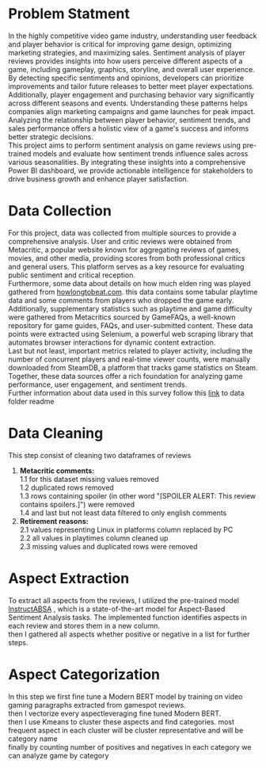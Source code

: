 # Problem Statment
In the highly competitive video game industry, understanding user feedback and player behavior is critical for improving game design, optimizing marketing strategies, and maximizing sales. Sentiment analysis of player reviews provides insights into how users perceive different aspects of a game, including gameplay, graphics, storyline, and overall user experience. By detecting specific sentiments and opinions, developers can prioritize improvements and tailor future releases to better meet player expectations.
<br>
Additionally, player engagement and purchasing behavior vary significantly across different seasons and events. Understanding these patterns helps companies align marketing campaigns and game launches for peak impact. Analyzing the relationship between player behavior, sentiment trends, and sales performance offers a holistic view of a game's success and informs better strategic decisions.
<br>
This project aims to perform sentiment analysis on game reviews using pre-trained models and evaluate how sentiment trends influence sales across various seasonalities. By integrating these insights into a comprehensive Power BI dashboard, we provide actionable intelligence for stakeholders to drive business growth and enhance player satisfaction.
<br>
# Data Collection
For this project, data was collected from multiple sources to provide a comprehensive analysis. User and critic reviews were obtained from Metacritic, a popular website known for aggregating reviews of games, movies, and other media, providing scores from both professional critics and general users. This platform serves as a key resource for evaluating public sentiment and critical reception.
<br>
Furthermore, some data about details on how much elden ring was played gathered from [howlongtobeat.com](https://howlongtobeat.com). this data contains some tabular playtime data and some comments from players who dropped the game early.
<br>
Additionally, supplementary statistics such as playtime and game difficulty were gathered from Metacritics sourced by GameFAQs, a well-known repository for game guides, FAQs, and user-submitted content. These data points were extracted using Selenium, a powerful web scraping library that automates browser interactions for dynamic content extraction.
<br>
Last but not least, important metrics related to player activity, including the number of concurrent players and real-time viewer counts, were manually downloaded from SteamDB, a platform that tracks game statistics on Steam. Together, these data sources offer a rich foundation for analyzing game performance, user engagement, and sentiment trends. <br>
Further information about data used in this survey follow this [link](https://github.com/MeysamAgah/Projects/blob/main/Elden_Ring_game_analysis/Data/README.md) to data folder readme
<br>
# Data Cleaning
This step consist of cleaning two dataframes of reviews
1. **Metacritic comments:** <br>
1.1 for this dataset missing values removed<br>
   1.2 duplicated rows removed<br>
   1.3 rows containing spoiler (in other word "[SPOILER ALERT: This review contains spoilers.]") were removed<br>
   1.4 and last but not least data filtered to only english comments<br>
2. **Retirement reasons:** <br>
2.1 values representing Linux in platforms column replaced by PC<br>
   2.2 all values in playtimes column cleaned up<br>
   2.3 missing values and duplicated rows were removed

# Aspect Extraction
To extract all aspects from the reviews, I utilized the pre-trained model [InstructABSA](https://github.com/kevinscaria/InstructABSA) , which is a state-of-the-art model for Aspect-Based Sentiment Analysis tasks. The implemented function identifies aspects in each review and stores them in a new column.<br>
then I gathered all aspects whether positive or negative in a list for further steps.

# Aspect Categorization
In this step we first fine tune a Modern BERT model by training on video gaming paragraphs extracted from gamespot reviews.<br>
then I vectorize every aspectleveraging fine tuned Modern BERT.<br>
then I use Kmeans to cluster these aspects and find categories. most frequent aspect in each cluster will be cluster representative and will be category name<br>
finally by counting number of positives and negatives in each category we can analyze game by category
